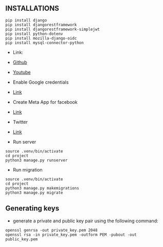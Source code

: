 ## INSTALLATIONS
```
pip install django
pip install djangorestframework
pip install djangorestframework-simplejwt
pip install python-dotenv
pip install mozilla-django-oidc
pip install mysql-connector-python
```

- Link: 
- [Github](https://www.youtube.com/watch?v=d7OxfJZOIhQ&t=10s)
- [Youtube](https://github.com/CryceTruly/incomeexpensesapi)

- Enable Google credentials
- [Link](https://console.cloud.google.com/apis/credentials/consent?project=social-authentiaction)

- Create Meta App for facebook
- [Link](https://developers.facebook.com/apps)

- Twitter
- [Link](https://developer.twitter.com/en/portal/apps)

- Run server
```
source .venv/bin/activate
cd project
python3 manage.py runserver
```

- Run migration
```
source .venv/bin/activate
cd project
python3 manage.py makemigrations
python3 manage.py migrate
```

## Generating keys
- generate a private and public key pair using the following command:
```
openssl genrsa -out private_key.pem 2048
openssl rsa -in private_key.pem -outform PEM -pubout -out public_key.pem
```
